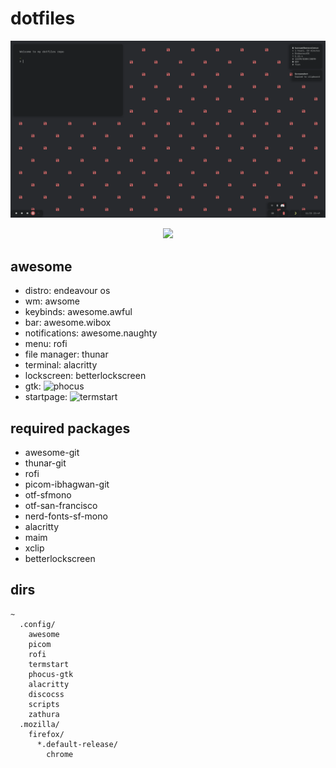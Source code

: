 # dotfiles

![awesome](image.png "awesome")
<p align="center">
  <img src="https://img.shields.io/badge/wm-awesome-%23cc6666" />
</p>

## awesome

* distro: endeavour os
* wm: awsome
* keybinds: awesome.awful
* bar: awesome.wibox
* notifications: awesome.naughty
* menu: rofi
* file manager: thunar
* terminal: alacritty
* lockscreen: betterlockscreen
* gtk: ![phocus](https://github.com/phocus/gtk)
* startpage: ![termstart](https://github.com/yrwq/termstart)

## required packages

* awesome-git
* thunar-git
* rofi
* picom-ibhagwan-git
* otf-sfmono
* otf-san-francisco
* nerd-fonts-sf-mono
* alacritty
* maim
* xclip
* betterlockscreen

## dirs
```
~
  .config/
    awesome
    picom
    rofi
    termstart
    phocus-gtk
    alacritty
    discocss
    scripts
    zathura
  .mozilla/
    firefox/
      *.default-release/
        chrome
```
